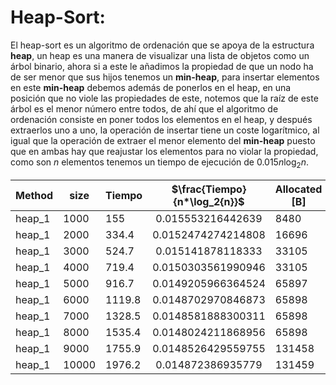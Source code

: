 # Heap-Sort:

El heap-sort es un algoritmo de ordenación que se apoya de la estructura **heap**, un heap es una manera de visualizar una lista de objetos como un árbol binario, ahora si a este le añadimos la propiedad de que un nodo ha de ser menor que sus hijos tenemos un **min-heap**, para insertar elementos en este **min-heap** debemos además de ponerlos en el heap, en una posición que no viole las propiedades de este, notemos que la raíz de este árbol es el menor número entre todos, de ahí que el algoritmo de ordenación consiste en poner todos los elementos en el heap, y después extraerlos uno a uno, la operación de insertar tiene un coste logarítmico, al igual que la operación de extraer el menor elemento del **min-heap** puesto que en ambas hay que reajustar los elementos para no violar la propiedad, como son $n$ elementos tenemos un tiempo de ejecución de $0.015 n \log_2{n}$.

| Method | size  | Tiempo | $\frac{Tiempo}{n*\log_2{n}}$ | Allocated [B] |
| ------ | ----- | ------ |:----------------------------:| ------------- |
| heap_1 | 1000  | 155    | 0.015553216442639            | 8480          |
| heap_1 | 2000  | 334.4  | 0.0152474274214808           | 16696         |
| heap_1 | 3000  | 524.7  | 0.015141878118333            | 33105         |
| heap_1 | 4000  | 719.4  | 0.0150303561990946           | 33105         |
| heap_1 | 5000  | 916.7  | 0.0149205966364524           | 65897         |
| heap_1 | 6000  | 1119.8 | 0.0148702970846873           | 65898         |
| heap_1 | 7000  | 1328.5 | 0.0148581888300311           | 65898         |
| heap_1 | 8000  | 1535.4 | 0.0148024211868956           | 65898         |
| heap_1 | 9000  | 1755.9 | 0.0148526429559755           | 131458        |
| heap_1 | 10000 | 1976.2 | 0.014872386935779            | 131459        |
